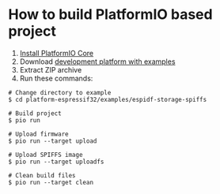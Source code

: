 How to build PlatformIO based project
=====================================

1. [Install PlatformIO Core](https://docs.platformio.org/page/core.html)
2. Download [development platform with examples](https://github.com/platformio/platform-espressif32/archive/develop.zip)
3. Extract ZIP archive
4. Run these commands:

```shell
# Change directory to example
$ cd platform-espressif32/examples/espidf-storage-spiffs

# Build project
$ pio run

# Upload firmware
$ pio run --target upload

# Upload SPIFFS image
$ pio run --target uploadfs

# Clean build files
$ pio run --target clean
```
